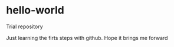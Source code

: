 # hello-world
Trial repository

Just learning the firts steps with github. Hope it brings me forward
